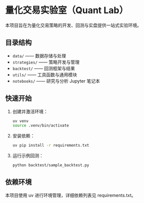 # 量化交易实验室（Quant Lab）

本项目旨在为量化交易策略的开发、回测与实盘提供一站式实验环境。

## 目录结构

- `data/`         —— 数据存储与处理
- `strategies/`   —— 策略开发与管理
- `backtest/`     —— 回测框架与结果
- `utils/`        —— 工具函数与通用模块
- `notebooks/`    —— 研究与分析 Jupyter 笔记本

## 快速开始

1. 创建并激活环境：
   ```bash
   uv venv
   source .venv/bin/activate
   ```

2. 安装依赖：
   ```bash
   uv pip install -r requirements.txt
   ```

3. 运行示例回测：
   ```bash
   python backtest/sample_backtest.py
   ```

## 依赖环境
本项目使用 uv 进行环境管理，详细依赖列表见 requirements.txt。 